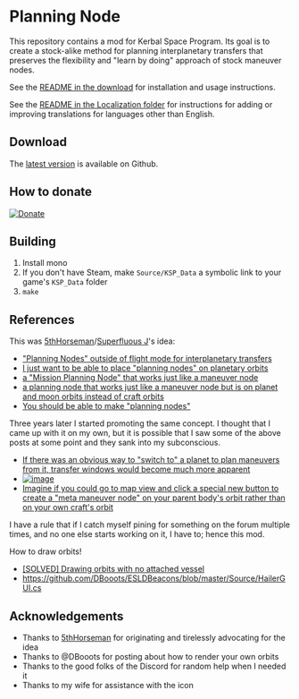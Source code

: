 # Planning Node

This repository contains a mod for Kerbal Space Program. Its goal is to create a stock-alike method for planning interplanetary transfers that preserves the flexibility and "learn by doing" approach of stock maneuver nodes.

See the [README in the download] for installation and usage instructions.

See the [README in the Localization folder] for instructions for adding or improving translations for languages other than English.

[README in the download]: GameData/PlanningNode/README.md

[README in the Localization folder]: GameData/PlanningNode/Localization/README.md

## Download

The [latest version] is available on Github.

[latest version]: https://github.com/HebaruSan/PlanningNode/releases/latest

## How to donate

[![Donate][Donation image]][Donation link]

[Donation link]: https://www.paypal.com/cgi-bin/webscr?cmd=_donations&business=7H2LCH6SP7TTE&lc=US&item_name=HebaruSan_Mods&currency_code=USD&bn=PP%2dDonationsBF%3abtn_donate_LG%2egif%3aNonHosted

[Donation image]: https://i.imgur.com/M9m07Qw.png

## Building

1. Install mono
2. If you don't have Steam, make `Source/KSP_Data` a symbolic link to your game's `KSP_Data` folder
3. `make`

## References

This was [5thHorseman]/[Superfluous J]'s idea:

[5thHorseman]: https://github.com/5thHorseman/
[Superfluous J]: https://forum.kerbalspaceprogram.com/index.php?/profile/73725-superfluous-j/

- ["Planning Nodes" outside of flight mode for interplanetary transfers](https://forum.kerbalspaceprogram.com/index.php?/topic/70998-quotplanning-nodesquot-outside-of-flight-mode-for-interplanetary-transfers/)
- [I just want to be able to place "planning nodes" on planetary orbits](https://forum.kerbalspaceprogram.com/index.php?/topic/110236-transfer-window-stock-integration/&tab=comments#comment-1961697)
- [a "Mission Planning Node" that works just like a maneuver node](https://forum.kerbalspaceprogram.com/index.php?/topic/147304-transfer-window-visualization/&do=findComment&comment=2747442)
- [a planning node that works just like a maneuver node but is on planet and moon orbits instead of craft orbits](https://forum.kerbalspaceprogram.com/index.php?/topic/182440-what-stock-features-are-not-fully-developed/&do=findComment&comment=3562995)
- [You should be able to make "planning nodes"](https://forum.kerbalspaceprogram.com/index.php?/topic/199111-how-are-you-meant-to-figure-out-transfer-windows-in-stock/&do=findComment&comment=3903587)

Three years later I started promoting the same concept. I thought that I came up with it on my own, but it is possible that I saw some of the above posts at some point and they sank into my subconscious.

- [If there was an obvious way to "switch to" a planet to plan maneuvers from it, transfer windows would become much more apparent](https://forum.kerbalspaceprogram.com/index.php?/topic/163363-where-can-you-see-detailed-orbital-anglesinfo/&do=findComment&comment=3125991)
- [![image](https://i.imgur.com/LBa1YaR.png)](https://forum.kerbalspaceprogram.com/index.php?/topic/163363-where-can-you-see-detailed-orbital-anglesinfo/&do=findComment&comment=3126635)
- [Imagine if you could go to map view and click a special new button to create a "meta maneuver node" on your parent body's orbit rather than on your own craft's orbit](https://forum.kerbalspaceprogram.com/index.php?/topic/199111-how-are-you-meant-to-figure-out-transfer-windows-in-stock/&do=findComment&comment=3903549)

I have a rule that if I catch myself pining for something on the forum multiple times, and no one else starts working on it, I have to; hence this mod.

How to draw orbits!

- [[SOLVED] Drawing orbits with no attached vessel](https://forum.kerbalspaceprogram.com/index.php?/topic/143101-solved-drawing-orbits-with-no-attached-vessel/)
- https://github.com/DBooots/ESLDBeacons/blob/master/Source/HailerGUI.cs

## Acknowledgements

- Thanks to [5thHorseman] for originating and tirelessly advocating for the idea
- Thanks to @DBooots for posting about how to render your own orbits
- Thanks to the good folks of the Discord for random help when I needed it
- Thanks to my wife for assistance with the icon
